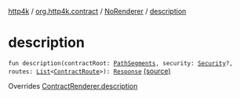 [http4k](../../index.md) / [org.http4k.contract](../index.md) / [NoRenderer](index.md) / [description](./description.md)

# description

`fun description(contractRoot: `[`PathSegments`](../-path-segments/index.md)`, security: `[`Security`](../../org.http4k.contract.security/-security/index.md)`?, routes: `[`List`](https://kotlinlang.org/api/latest/jvm/stdlib/kotlin.collections/-list/index.html)`<`[`ContractRoute`](../-contract-route/index.md)`>): `[`Response`](../../org.http4k.core/-response/index.md) [(source)](https://github.com/http4k/http4k/blob/master/http4k-contract/src/main/kotlin/org/http4k/contract/NoRenderer.kt#L8)

Overrides [ContractRenderer.description](../-contract-renderer/description.md)

